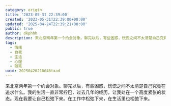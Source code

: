 ```yaml
---
category: origin
title: '2023-05-31 22:39:00'
created: '2023-05-31T22:39:00+08:00'
updated: '2025-04-24T22:39:21+08:00'
public: true
author: dkphhh
description: 来北京两年第一个约会对象。聊完以后，有些困惑，恍惚之间不太清楚自己究竟在追求什么。我的生活一直非常拧巴，过去几年的经历……
tags:
  - 情绪
  - 自我
  - 生活
  - 心理
  - 随笔
uuid: 20250420210646txad
---
```


来北京两年第一个约会对象。聊完以后，有些困惑，恍惚之间不太清楚自己究竟在追求什么。我的生活一直非常拧巴，过去几年的经历，让我处在一个高度紧张的状态。现在我要让自己松弛下来。在工作中松弛下来，在生活里也松弛下来。
